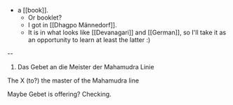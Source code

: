 - a [[book]].
  - Or booklet?
  - I got in [[Dhagpo Männedorf]].
  - It is in what looks like [[Devanagari]] and [[German]], so I'll take it as an opportunity to learn at least the latter :)

--

1. Das Gebet an die Meister der Mahamudra Linie

The X (to?) the master of the Mahamudra line

Maybe Gebet is offering? Checking.
